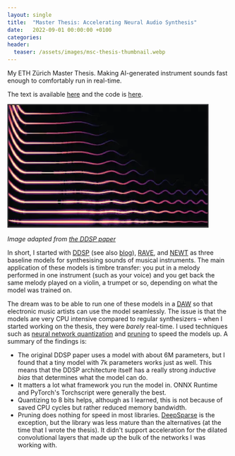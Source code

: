 ```yaml
---
layout: single
title:  "Master Thesis: Accelerating Neural Audio Synthesis"
date:   2022-09-01 00:00:00 +0100
categories:
header:
  teaser: /assets/images/msc-thesis-thumbnail.webp
---
```


My ETH Zürich Master Thesis.
Making AI-generated instrument sounds fast enough to comfortably run in real-time.

The text is available [here](https://www.research-collection.ethz.ch/bitstream/handle/20.500.11850/571861/2/Volhejn_Vaclav.pdf)
and the code is [here](https://github.com/vvolhejn/thesis/).

![Thumbnail](/assets/images/msc-thesis-thumbnail.webp)

_Image adapted from [the DDSP paper](https://arxiv.org/abs/2001.04643)_

In short, I started with [DDSP](https://arxiv.org/abs/2001.04643) (see also [blog](https://magenta.tensorflow.org/ddsp)),
[RAVE](https://arxiv.org/abs/2111.05011),
and [NEWT](https://arxiv.org/abs/2107.05050)
as three baseline models for synthesising sounds of musical instruments.
The main application of these models is timbre transfer: you put in a melody performed in one instrument (such as your voice)
and you get back the same melody played on a violin, a trumpet or so, depending on what the model was trained on.

The dream was to be able to run one of these models in a [DAW](https://en.wikipedia.org/wiki/Digital_audio_workstation)
so that electronic music artists can use the model seamlessly.
The issue is that the models are very CPU intensive compared to regular synthesizers – when I started working on the thesis, they were _barely_ real-time.
I used techniques such as [neural network quantization](https://arxiv.org/abs/2103.13630) and [pruning](https://arxiv.org/pdf/2102.00554.pdf) to speed the models up.
A summary of the findings is:
- The original DDSP paper uses a model with about 6M parameters, but I found that a tiny model with 7k parameters works just as well. This means that the DDSP architecture itself has a really strong _inductive bias_ that determines what the model can do.
- It matters a lot what framework you run the model in. ONNX Runtime and PyTorch's Torchscript were generally the best.
- Quantizing to 8 bits helps, although as I learned, this is not because of saved CPU cycles but rather reduced memory bandwidth.
- Pruning does nothing for speed in most libraries. [DeepSparse](https://github.com/neuralmagic/deepsparse/) is the exception, but the library was less mature than the alternatives (at the time that I wrote the thesis). It didn't support acceleration for the dilated convolutional layers that made up the bulk of the networks I was working with.